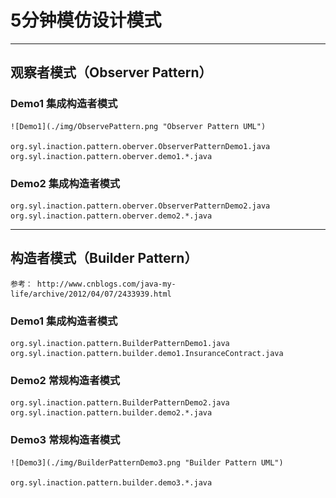 # 5分钟模仿设计模式
-------

## 观察者模式（Observer Pattern）

### Demo1 集成构造者模式
	
	![Demo1](./img/ObservePattern.png "Observer Pattern UML")
	
	org.syl.inaction.pattern.oberver.ObserverPatternDemo1.java
	org.syl.inaction.pattern.oberver.demo1.*.java
	
### Demo2 集成构造者模式
	
	org.syl.inaction.pattern.oberver.ObserverPatternDemo2.java
	org.syl.inaction.pattern.oberver.demo2.*.java
	
-------

## 构造者模式（Builder Pattern）

	参考： http://www.cnblogs.com/java-my-life/archive/2012/04/07/2433939.html

### Demo1 集成构造者模式

	org.syl.inaction.pattern.BuilderPatternDemo1.java
	org.syl.inaction.pattern.builder.demo1.InsuranceContract.java

### Demo2 常规构造者模式

	org.syl.inaction.pattern.BuilderPatternDemo2.java
	org.syl.inaction.pattern.builder.demo2.*.java

### Demo3 常规构造者模式

	![Demo3](./img/BuilderPatternDemo3.png "Builder Pattern UML")

	org.syl.inaction.pattern.builder.demo3.*.java
